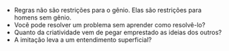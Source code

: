
- Regras não são restrições para o gênio. Elas são restrições para homens sem gênio.
- Você pode resolver um problema sem aprender como resolvê-lo?
- Quanto da criatividade vem de pegar emprestado as ideias dos outros?
- A imitação leva a um entendimento superficial?